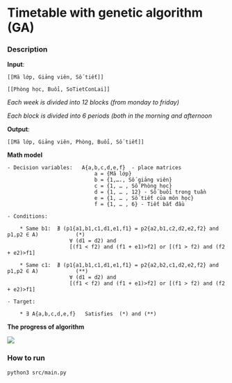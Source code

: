 # Timetable with genetic algorithm (GA)

### Description

**Input**:

    [[Mã lớp, Giảng viên, Số tiết]]

    [[Phòng học, Buổi, SoTietConLai]]

*Each week is divided into 12 blocks (from monday to friday)*

*Each block is divided into 6 periods (both in the morning and afternoon*

**Output**:

    [[Mã lớp, Giảng viên, Phòng, Buổi, Số tiết]]



**Math model**

    - Decision variables:   A{a,b,c,d,e,f}  - place matrices
                                a = {Mã lớp}
                                b = {1,…., Số giảng viên} 
                                c = {1, … , Số Phòng học} 
                                d = {1, … , 12} - Số buổi trong tuần 
                                e = {1, … , Số tiết của môn học}
                                f = {1, … , 6} - Tiết bắt đầu

    - Conditions:    

        * Same b1:  ∄ (p1{a1,b1,c1,d1,e1,f1} = p2{a2,b1,c2,d2,e2,f2} and p1,p2 ∈ A) 	       (*)
	                    ∀ (d1 = d2) and 
			            [(f1 < f2) and (f1 + e1)>f2] or [(f1 > f2) and (f2 + e2)>f1] 

        * Same c1:  ∄ (p1{a1,b1,c1,d1,e1,f1} = p2{a2,b2,c1,d2,e2,f2} and p1,p2 ∈ A)            (**)
	                    ∀ (d1 = d2) and 
			            [(f1 < f2) and (f1 + e1)>f2] or [(f1 > f2) and (f2 + e2)>f1]

    - Target:

        * ∃ A{a,b,c,d,e,f}   Satisfies  (*) and (**)

**The progress of algorithm**

![](https://gitlab.com/ha_algorithm/timetable/uploads/11607228b5b0e6d5803870f61c2d8699/image.png)


### How to run 
    python3 src/main.py
